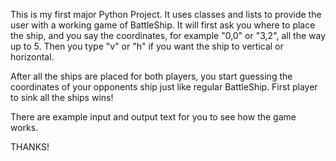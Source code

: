 This is my first major Python Project. It uses classes and lists to provide the user with a working game of BattleShip. It will first ask you where to place the ship, and you say the coordinates, 
for example "0,0" or "3,2", all the way up to 5. Then you type "v" or "h" if you want the ship to vertical or horizontal.

After all the ships are placed for both players, you start guessing the coordinates of your opponents ship just like regular BattleShip. First player to sink all the ships wins!

There are example input and output text for you to see how the game works.

THANKS!
